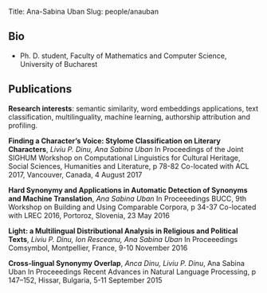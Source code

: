 ﻿Title: Ana-Sabina Uban
Slug: people/anauban

## Bio
- Ph. D. student, Faculty of Mathematics
 and Computer Science, University of Bucharest

## Publications
**Research interests**: semantic similarity, word embeddings applications, text classification, multilinguality, machine learning, authorship attribution and profiling.

**Finding a Character’s Voice: Stylome Classification on Literary Characters**, *Liviu P. Dinu, Ana Sabina Uban*
In Proceedings of the Joint SIGHUM Workshop on Computational Linguistics for Cultural Heritage,
Social Sciences, Humanities and Literature, p 78-82
Co-located with ACL 2017, Vancouver, Canada, 4 August 2017

**Hard Synonymy and Applications in Automatic Detection of Synonyms and Machine Translation**, *Ana Sabina Uban*
In Proceeedings BUCC, 9th Workshop on Building and Using Comparable Corpora, p 34-37
Co-located with LREC 2016, Portoroz, Slovenia, 23 May 2016

**Light: a Multilingual Distributional Analysis in Religious and Political Texts**, *Liviu P. Dinu, Ion Resceanu, Ana Sabina Uban*
In Proceeedings Comsymbol, Montpellier, France, 9-10 November 2016

**Cross-lingual Synonymy Overlap**, *Anca Dinu, Liviu P. Dinu*, Ana Sabina Uban
In Proceeedings Recent Advances in Natural Language Processing, p 147–152, Hissar, Bulgaria,
5-11 September 2015